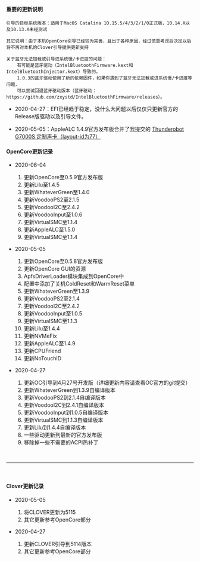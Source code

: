#### 重要的更新说明
```
引导的目标系统版本：适用于MacOS Catalina 10.15.5/4/3/2/1/0正式版，10.14.X以及10.13.X未经测试

其它说明：由于本机OpenCore引导已经较为完善，且出于各种原因，经过慎重考虑后决定以后将不再对本机的Clover引导提供更新支持

关于蓝牙无法加载或引导进系统慢/卡进度的问题：
    有可能是蓝牙驱动（IntelBluetoothFirmware.kext和IntelBluetoothInjector.kext）导致的，
    1.0.3的蓝牙驱动使用了新的依赖固件，如果你遇到了蓝牙无法加载或进系统慢/卡进度等问题，
    可以尝试回退蓝牙驱动版本（蓝牙驱动：https://github.com/zxystd/IntelBluetoothFirmware/releases）。
```
- 2020-04-27：EFI已经趋于稳定，没什么大问题以后仅仅只更新官方的Release版驱动以及引导文件。

- 2020-05-05：AppleALC 1.4.9官方发布版合并了我提交的 [Thunderobot G7000S 定制声卡（layout-id为77）](https://github.com/acidanthera/AppleALC/releases/1.4.9)

#### OpenCore更新记录

- 2020-06-04
    1. 更新OpenCore至0.5.9官方发布版
    2. 更新Lilu至1.4.5
    3. 更新WhateverGreen至1.4.0
    4. 更新VoodooPS2至2.1.5
    5. 更新VoodooI2C至2.4.2
    6. 更新VoodooInput至1.0.6
    7. 更新VirtualSMC至1.1.4
    8. 更新AppleALC至1.5.0
    9. 更新VirtualSMC至1.1.4

- 2020-05-05

    1. 更新OpenCore至0.5.8官方发布版
    2. 更新OpenCore GUI的资源
    3. ApfsDriverLoader模块集成到OpenCore中
    4. 配置中添加了关机ColdReset和WarmReset菜单
    5. 更新WhateverGreen至1.3.9
    6. 更新VoodooPS2至2.1.4
    7. 更新VoodooI2C至2.4.2
    8. 更新VoodooInput至1.0.5
    9. 更新VirtualSMC至1.1.3
    10. 更新Lilu至1.4.4
    11. 更新NVMeFix
    12. 更新AppleALC至1.4.9
    13. 更新CPUFriend
    14. 更新NoTouchID

- 2020-04-27

    1. 更新OC引导到4月27号开发版（详细更新内容请查看OC官方的git提交）
    2. 更新WhateverGreen到1.3.9自编译版本
    3. 更新VoodooPS2到2.1.4自编译版本
    4. 更新VoodooI2C到2.4.1自编译版本
    5. 更新VoodooInput到1.0.5自编译版本
    6. 更新VirtualSMC到1.1.3自编译版本
    7. 更新Lilu到1.4.4自编译版本
    8. 一些驱动更新到最新的官方发布版
    9. 移除掉一些不需要的ACPI热补丁

</br>

------------

</br>

#### Clover更新记录

- 2020-05-05

    1. 将CLOVER更新为5115
    2. 其它更新参考OpenCore部分

- 2020-04-27

    1. 更新CLOVER引导到5114版本
    2. 其它更新参考OpenCore部分
